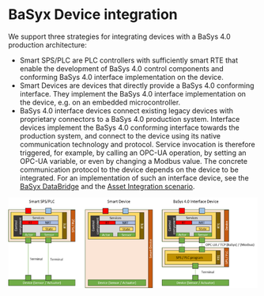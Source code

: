 # BaSyx Device integration

We support three strategies for integrating devices with a BaSys 4.0 production architecture:

* Smart SPS/PLC are PLC controllers with sufficiently smart RTE that enable the development of BaSys 4.0 control components and conforming BaSys 4.0 interface implementation on the device.
* Smart Devices are devices that directly provide a BaSys 4.0 conforming interface. They implement the BaSys 4.0 interface implementation on the device, e.g. on an embedded microcontroller.
* BaSys 4.0 interface devices connect existing legacy devices with proprietary connectors to a BaSys 4.0 production system. Interface devices implement the BaSys 4.0 conforming interface towards the production system, and connect to the device using its native communication technology and protocol. Service invocation is therefore triggered, for example, by calling an OPC-UA operation, by setting an OPC-UA variable, or even by changing a Modbus value. The concrete communication protocol to the device depends on the device to be integrated. For an implementation of such an interface device, see the [BaSyx DataBridge](./user_documentation/basyx_components/databridge/index.md) and the [Asset Integration scenario](./scenarios/device-integration.md).

![BaSyx.DeviceIntegration.png](./images/800px-BaSyx.DeviceIntegration.png)